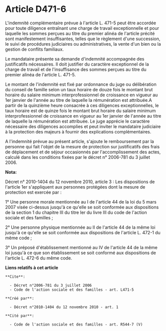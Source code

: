 # Article D471-6

L'indemnité complémentaire prévue à l'article L. 471-5 peut être accordée pour toute diligence entraînant une charge de
travail exceptionnelle et pour laquelle les sommes perçues au titre du premier alinéa de l'article précité sont manifestement
insuffisantes, telles que le règlement d'une succession, le suivi de procédures judiciaires ou administratives, la vente d'un
bien ou la gestion de conflits familiaux. 

Le mandataire présente sa demande d'indemnité accompagnée des justificatifs nécessaires. Il doit justifier du caractère
exceptionnel de la charge de travail et de l'insuffisance des sommes perçues au titre du premier alinéa de l'article L.
471-5. 

Le montant de l'indemnité est fixé par ordonnance du juge ou délibération du conseil de famille selon un taux horaire de
douze fois le montant brut horaire du salaire minimum interprofessionnel de croissance en vigueur au 1er janvier de l'année
au titre de laquelle la rémunération est attribuée.A partir de la quinzième heure consacrée à ces diligences exceptionnelles,
le taux horaire est de quinze fois le montant brut horaire du salaire minimum interprofessionnel de croissance en vigueur au
1er janvier de l'année au titre de laquelle la rémunération est attribuée. Le juge apprécie le caractère nécessaire des
diligences accomplies et peut inviter le mandataire judiciaire à la protection des majeurs à fournir des explications
complémentaires.

A l'indemnité prévue au présent article, s'ajoute le remboursement par la personne qui fait l'objet de la mesure de
protection sur justificatifs des frais de déplacement et de séjour occasionnés par l'accomplissement des actes, calculé dans
les conditions fixées par le décret n° 2006-781 du 3 juillet 2006.

**Nota:**

Décret n° 2010-1404 du 12 novembre 2010, article 3 : Les dispositions de l'article 1er s'appliquent aux personnes protégées
dont la mesure de protection est exercée par :

1° Une personne morale mentionnée au I de l'article 44 de la loi du 5 mars 2007 visée ci-dessus jusqu'à ce qu'elle se soit
conformée aux dispositions de la section 1 du chapitre III du titre Ier du livre III du code de l'action sociale et des
familles ;

2° Une personne physique mentionnée au II de l'article 44 de la même loi jusqu'à ce qu'elle se soit conformée aux
dispositions de l'article L. 472-1 du même code ;

3° Un préposé d'établissement mentionné au IV de l'article 44 de la même loi jusqu'à ce que son établissement se soit
conformé aux dispositions de l'article L. 472-6 du même code.

**Liens relatifs à cet article**

	**Cite**:

	  - Décret n°2006-781 du 3 juillet 2006
	  - Code de l'action sociale et des familles - art. L471-5

	**Créé par**:

	  - Décret n°2010-1404 du 12 novembre 2010 - art. 1

	**Cité par**:

	  - Code de l'action sociale et des familles - art. R544-7 (V)
